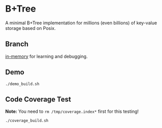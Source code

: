 # B+Tree
A minimal B+Tree implementation for millions (even billions) of key-value storage based on Posix.

## Branch
[in-memory](https://github.com/begeekmyfriend/bplustree/tree/in-memory) for learning and debugging.

## Demo
```shell
./demo_build.sh
```

## Code Coverage Test

**Note:** You need to `rm /tmp/coverage.index*` first for this testing!

```shell
./coverage_build.sh
```
